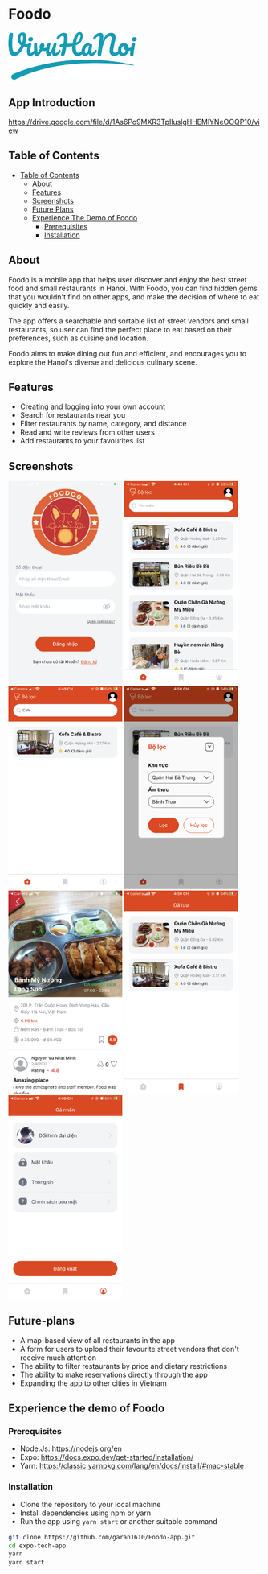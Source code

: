 # Foodo

<img src="assets/Logo.png" width="256" alt='logo'>

## App Introduction

https://drive.google.com/file/d/1As6Po9MXR3TpIluslgHHEMlYNeOOQP10/view

## Table of Contents

- [Table of Contents](#table-of-contents)
  - [About](#about)
  - [Features](#features)
  - [Screenshots](#screenshots)
  - [Future Plans](#future-plans)
  - [Experience The Demo of Foodo](#experience-the-demo-of-Foodo)
    - [Prerequisites](#prerequisites)
    - [Installation](#installation)

## About

Foodo is a mobile app that helps user discover and enjoy the best street food and small restaurants in Hanoi. With Foodo, you can find hidden gems that you wouldn't find on other apps, and make the decision of where to eat quickly and easily.

The app offers a searchable and sortable list of street vendors and small restaurants, so user can find the perfect place to eat based on their preferences, such as cuisine and location.

Foodo aims to make dining out fun and efficient, and encourages you to explore the Hanoi's diverse and delicious culinary scene.

## Features

- Creating and logging into your own account
- Search for restaurants near you
- Filter restaurants by name, category, and distance
- Read and write reviews from other users
- Add restaurants to your favourites list

## Screenshots

<p float='left'>
<img src="assets/login.PNG" width="45%" alt='screen1'>
<img src="assets/home.PNG" width="45%" alt='screen1'>
<img src="assets/Search.PNG" width="45%" alt='screen1'>
<img src="assets/Sort.PNG" width="45%" alt='screen1'>
<img src="assets/restaurantScreen.png" width="45%" alt='screen1'>
<img src="assets/favourite.PNG" width="45%" alt='screen1'>
<img src="assets/profile.PNG" width="45%" alt='screen1'>
</p>

## Future-plans

- A map-based view of all restaurants in the app
- A form for users to upload their favourite street vendors that don't receive much attention
- The ability to filter restaurants by price and dietary restrictions
- The ability to make reservations directly through the app
- Expanding the app to other cities in Vietnam

## Experience the demo of Foodo

### Prerequisites

- Node.Js: https://nodejs.org/en
- Expo: https://docs.expo.dev/get-started/installation/
- Yarn: https://classic.yarnpkg.com/lang/en/docs/install/#mac-stable

### Installation

- Clone the repository to your local machine
- Install dependencies using npm or yarn
- Run the app using `yarn start` or another suitable command

```bash
git clone https://github.com/garan1610/Foodo-app.git
cd expo-tech-app
yarn
yarn start
```
